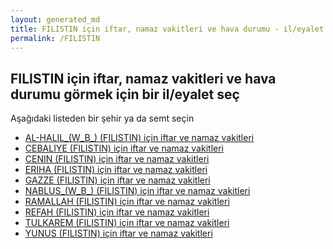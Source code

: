 ```yaml
---
layout: generated_md
title: FILISTIN için iftar, namaz vakitleri ve hava durumu - il/eyalet seç
permalink: /FILISTIN
---
```


## FILISTIN için iftar, namaz vakitleri ve hava durumu  görmek için bir il/eyalet seç

Aşağıdaki listeden bir şehir ya da semt seçin

* [AL-HALIL_(W_B_) (FILISTIN) için iftar ve namaz vakitleri](/FILISTIN/AL-HALIL_(W_B_))
* [CEBALIYE (FILISTIN) için iftar ve namaz vakitleri](/FILISTIN/CEBALIYE)
* [CENIN (FILISTIN) için iftar ve namaz vakitleri](/FILISTIN/CENIN)
* [ERIHA (FILISTIN) için iftar ve namaz vakitleri](/FILISTIN/ERIHA)
* [GAZZE (FILISTIN) için iftar ve namaz vakitleri](/FILISTIN/GAZZE)
* [NABLUS_(W_B_) (FILISTIN) için iftar ve namaz vakitleri](/FILISTIN/NABLUS_(W_B_))
* [RAMALLAH (FILISTIN) için iftar ve namaz vakitleri](/FILISTIN/RAMALLAH)
* [REFAH (FILISTIN) için iftar ve namaz vakitleri](/FILISTIN/REFAH)
* [TULKAREM (FILISTIN) için iftar ve namaz vakitleri](/FILISTIN/TULKAREM)
* [YUNUS (FILISTIN) için iftar ve namaz vakitleri](/FILISTIN/YUNUS)
